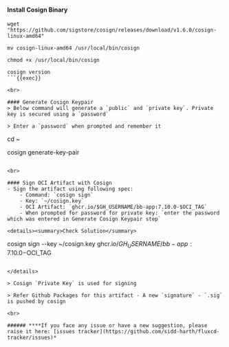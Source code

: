 #### Install Cosign Binary
```
wget "https://github.com/sigstore/cosign/releases/download/v1.6.0/cosign-linux-amd64"

mv cosign-linux-amd64 /usr/local/bin/cosign

chmod +x /usr/local/bin/cosign

cosign version
```{{exec}}

<br>

#### Generate Cosign Keypair
> Below command will generate a `public` and `private key`. Private key is secured using a `password`

> Enter a `password` when prompted and remember it

```
cd ~

cosign generate-key-pair
```{{exec}}

<br>

#### Sign OCI Artifact with Cosign
- Sign the artifact using following spec:
    - Command: `cosign sign`
    - Key: `~/cosign.key`
    - OCI Artifact: `ghcr.io/$GH_USERNAME/bb-app:7.10.0-$OCI_TAG`
    - When prompted for password for private key: `enter the password which was entered in Generate Cosign Keypair step`

<details><summary>Check Solution</summary>

```
cosign sign --key ~/cosign.key ghcr.io/$GH_USERNAME/bb-app:7.10.0-$OCI_TAG
```{{exec}}

</details>

> Cosign `Private Key` is used for signing

> Refer Github Packages for this artifact - A new `signature` - `.sig` is pushed by cosign

<br>

###### ****If you face any issue or have a new suggestion, please raise it here: [issues tracker](https://github.com/sidd-harth/fluxcd-tracker/issues)*
